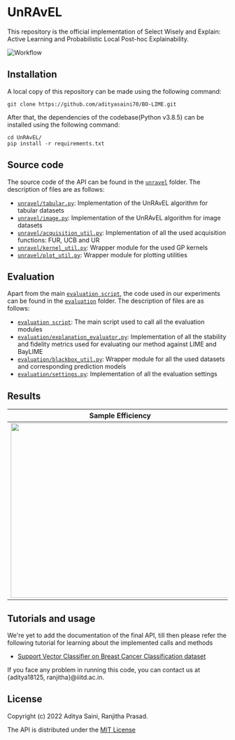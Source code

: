 # UnRAvEL

This repository is the official implementation of Select Wisely and Explain: Active Learning and Probabilistic Local Post-hoc Explainability.

![Workflow](https://user-images.githubusercontent.com/49980787/164484714-fdffb1ce-ea73-4d44-8eb1-3ef8a05db27e.png)

## Installation

A local copy of this repository can be made using the following command:

```
git clone https://github.com/adityasaini70/BO-LIME.git
```

After that, the dependencies of the codebase(Python v3.8.5) can be installed using the following command:

```
cd UnRAvEL/
pip install -r requirements.txt
```

## Source code

The source code of the API can be found in the [`unravel`](https://github.com/adityasaini70/UnRAvEL/tree/main/unravel) folder. The description of files are as follows:

- [`unravel/tabular.py`](https://github.com/adityasaini70/UnRAvEL/blob/main/unravel/tabular.py): Implementation of the UnRAvEL algorithm for tabular datasets
- [`unravel/image.py`](https://github.com/adityasaini70/UnRAvEL/blob/main/unravel/image.py): Implementation of the UnRAvEL algorithm for image datasets
- [`unravel/acquisition_util.py`](https://github.com/adityasaini70/UnRAvEL/blob/main/unravel/acquisition_util.py): Implementation of all the used acquisition functions: FUR, UCB and UR
- [`unravel/kernel_util.py`](https://github.com/adityasaini70/UnRAvEL/blob/main/unravel/kernel_util.py): Wrapper module for the used GP kernels
- [`unravel/plot_util.py`](https://github.com/adityasaini70/UnRAvEL/blob/main/unravel/plot_util.py): Wrapper module for plotting utilities

## Evaluation

Apart from the main [`evaluation script`](https://github.com/adityasaini70/UnRAvEL/blob/main/evaluation_script.py), the code used in our experiments can be found in the [`evaluation`](https://github.com/adityasaini70/UnRAvEL/tree/main/evaluation) folder. The description of files are as follows:

- [`evaluation script`](https://github.com/adityasaini70/UnRAvEL/blob/main/evaluation_script.py): The main script used to call all the evaluation modules
- [`evaluation/explanation_evaluator.py`](https://github.com/adityasaini70/UnRAvEL/blob/main/evaluation/explanation_evaluator.py): Implementation of all the stability and fidelity metrics used for evaluating our method against LIME and BayLIME
- [`evaluation/blackbox_util.py`](https://github.com/adityasaini70/UnRAvEL/blob/main/evaluation/blackbox_util.py): Wrapper module for all the used datasets and corresponding prediction models
- [`evaluation/settings.py`](https://github.com/adityasaini70/UnRAvEL/blob/main/evaluation/settings.py): Implementation of all the evaluation settings

## Results

Sample Efficiency      |  Stability
:-------------------------:|:-------------------------:
<img src="https://user-images.githubusercontent.com/49980787/164488777-474e2a35-d438-45f8-8eb3-0fadd8c44895.png" width="500" height="400"> | <img src="https://user-images.githubusercontent.com/49980787/164488603-4461b509-c605-48b7-98ac-3ab13830d5e5.png" width="500" height="200">

## Tutorials and usage

We're yet to add the documentation of the final API, till then please refer the following tutorial for learning about the implemented calls and methods

- [Support Vector Classifier on Breast Cancer Classification dataset](https://github.com/adityasaini70/UnRAvEL/blob/main/notebooks/Breast%20Cancer.ipynb)

If you face any problem in running this code, you can contact us at {aditya18125, ranjitha}@iiitd.ac.in.

## License

Copyright (c) 2022 Aditya Saini, Ranjitha Prasad.

The API is distributed under the [MIT License](https://github.com/adityasaini70/UnRAvEL/blob/main/LICENSE)

